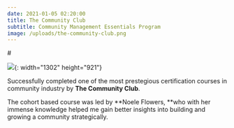 ```yaml
---
date: 2021-01-05 02:20:00
title: The Community Club
subtitle: Community Management Essentials Program​​​​
image: /uploads/the-community-club.png
---
```

\#

![](/uploads/certificate.png){: width="1302" height="921"}

Successfully completed one of the most prestegious certification courses in community industry by **The Community Club**.

The cohort based course was led by **Noele Flowers,&nbsp;**who with her immense knowledge helped me gain better insights into building and growing a community strategically.